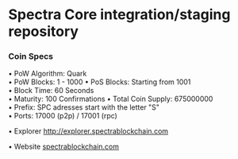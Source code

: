 Spectra Core integration/staging repository
=====================================

### Coin Specs

• PoW Algorithm: Quark  
• PoW Blocks: 1 - 1000
• PoS Blocks: Starting from 1001  
• Block Time: 60 Seconds    
• Maturity: 100 Confirmations 
• Total Coin Supply: 675000000  
• Prefix: SPC adresses start with the letter "S"   
• Ports: 17000 (p2p) / 17001 (rpc)

• Explorer http://explorer.spectrablockchain.com

• Website [spectrablockchain.com](https://spectrablockchain.com)
